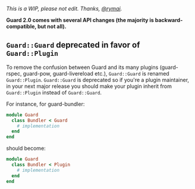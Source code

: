 _This is a WIP, please not edit. Thanks, [@rymai](https://github.com/rymai)._

**Guard 2.0 comes with several API changes (the majority is backward-compatible, but not all).**

## `Guard::Guard` deprecated in favor of `Guard::Plugin`

To remove the confusion between Guard and its many plugins (guard-rspec, guard-pow, guard-livereload etc.), `Guard::Guard` is renamed `Guard::Plugin`. `Guard::Guard` is deprecated so if you're a plugin maintainer, in your next major release you should make your plugin inherit from `Guard::Plugin` instead of `Guard::Guard`.

For instance, for guard-bundler:
```ruby
module Guard
  class Bundler < Guard
    # implementation
  end
end
```

should become:

```ruby
module Guard
  class Bundler < Plugin
    # implementation
  end
end
```
